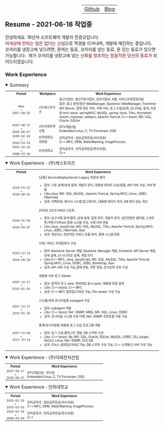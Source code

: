 <table align="right" style="text-align:center;width:50%;">
		<tr>
			<td ><a href="https://github.com/chonkk" target="_blank">Github</a></td>
			<td ><a href="https://chonkk.blog.me" target="_blank">Blog</a></td>
		</tr>
</table><br/><br/>

## Resume - 2021-06-18 작업중 

안녕하세요. 16년차 소프트웨어 개발자 천광규입니다.<br/>
이<font style="color:#900;">세상에 안되는 일은 없다는 신념</font>으로 역경을 이겨내며, 개발에 매진하는 중입니다.<br/>
코끼리를 냉장고에 넣으려면, 문여는 동료, 코끼리를 넣는 동료, 문 닫는 동료가 있으면 가능합니다.&nbsp;
제가 코끼리를 냉장고에 넣는 <font style="color:#900;">신화를 창조하는 믿음직한 당신의 동료</font>가 되어드리겠습니다.

### Work Experience
<details open>
	<summary>Summary</summary>
    <p style="font-size:8pt;">
	<table style="width:100%;font-size:x-small;">
    <tr>
	    <th style="text-align:center;width:21%;">Period</th>
	    <th style="text-align:center;">Workplace</th>
	    <th style="text-align:center;">Work Experience</th>
</tr>
<tr>
      <td style="text-align:center;font-size:xx-small;">Now<br/>~<br/>2007-08-20</td>
      <td>(주)캐스트이즈</td>
      <td>
	      광고사업부,&nbsp;생산지원사업부,&nbsp;감마사업부,&nbsp;A랩,&nbsp;서비스프레임워크팀<br/>
	      업무: 광고 청약/정산 WebManager, Backend-WebManager, Frontend-API Server, 결제 연동 서버, 구매 서버, 로그 수집/집계, 모니터링, 통계, 리포팅
	      tech stack: springMVC, MySQL, spring-boot, Tiles, thymeleaf, maven, requirejs, webjars, Apache Tomcat, C++ boost, MS-SQL, Oracle, SQLite
	</td>
    </tr>
    <tr>
      <td style="text-align:center;font-size:xx-small;">2007-08-17<br/>~<br/>2005-06-07</td>
      <td>(주)이레전자산업</td>
      <td>DTV개발2팀<br/>
	     Embedded Linux, C, TV Formware, OSD</td>
    </tr>
    <tr>
      <td style="text-align:center;font-size:xx-small;">2005-02-24<br/>~<br/>2003-03-03</td>
      <td>인하대학교<br/>대학원</td>
      <td>전자공학과 : 정보공학전공(석사과정)<br/>C++ MFC, DRM, WaterMarking, ImageProcess</td>
    </tr>
    <tr>
      <td style="text-align:center;font-size:xx-small;">2003-02-24<br/>~<br/>1996-03-04</td>
      <td>인하대학교</td>
      <td>전자공학과 : 전자공학전공(학사과정)<br/>C++</td>
    </tr>
	</table>
    </p>
</details>

<details open>
	<summary>Work Experience - (주)캐스트이즈</summary>
    <p style="font-size:8pt;">
	<table style="width:100%;font-size:x-small;">
    <tr>
	    <th style="text-align:center;width:21%;">Period</th>
	    <th style="text-align:center;">Work Experience</th>
</tr>
<tr>
      <td style="text-align:center;font-size:xx-small;">2016-03-22<br/>~<br/>2016-08-01</td>
      <td>
	      [공통] ServiceDeployServer Legacy 연관성 제거
	      <UL>
	      <LI>업무: 기초 설계/상세 설계, 개발자 관리, 대용량 데이터 수집/정합, API 서버 구성, 서버 연동</LI>
	      <LI>Libs:Java, MS-SQL, MySQL, Apache Tomcat, Spring MVC, Linux, JDBC, Hibernate</LI>
	      <LI>성과: 리팩토링, 레거시 시스템 업그레이드, 대용량 데이터 처리, DB 쿼리 성능 개선</LI>
	      </UL>
	</td>
    </tr>
<tr>
<tr>
      <td style="text-align:center;font-size:xx-small;">2016-01-04<br/>~<br/>2016-04-07</td>
      <td>
	      [HCN] 2015 HDUI 고도화
	      <UL>
	      <LI>업무: 요구사항 분석/협의, 상세 설계, 일정 관리, 개발자 관리, 성인컨텐트 필터링, 스마트폰/쿠폰/TVPoint 결제 시스템 구성, 구매 이력 연동</LI>
	      <LI>Libs:Java, JavaScript, MS-SQL, MySQL, Tiles, Apache Tomcat, Spring MVC, Linux, JDBC, Hibernate, Ajax</LI>
	      <LI>성과: 백오피스 전반적인 서비스 흐름 파악, 결제 시스템 연동</LI>
	      </UL>
	</td>
    </tr>
<tr>
<tr>
      <td style="text-align:center;font-size:xx-small;">2010-12-13<br/>~<br/>2016-09-29</td>
      <td>
	      VOD 서비스 프레임워크 구성
	      <UL>
	      <LI>업무: Backend-Server 개발, Backend-Manager 개발, Frontend-API Server 개발, 상세 설계, UI 시나리오 설계, 개발 리더</LI>
	      <LI>Libs:C++ MFC, Java, JavaScript, MS-SQL, MySQL, Tiles, Apache Tomcat, Spring MVC, Linux, ODBC, JDBC, Bootstrap, Ajax</LI>
	      <LI>성과: API 서버 구성 가능,결제 연동, 쿠폰 연동, 인기순위 추천 구성</LI>
	      </UL>
	</td>
    </tr>
<tr>
<tr>
      <td style="text-align:center;font-size:xx-small;">2007-10-17<br/>~<br/>2010-01-20</td>
      <td>
	      대용량 서버 로그 Viewer
	      <UL>
	      <LI>업무: 원격지 로그 view, 여러파일 동시 open, 대용량 파일 검색</LI>
	      <LI>Libs: C++ boost, C++ MFC</LI>
	      <LI>성과: C++ MFC 컴파일/디버깅 가능, File viewer 구성 가능</LI>
	      </UL>
	</td>
    </tr>
<tr>
<tr>
      <td style="text-align:center;font-size:xx-small;">2007-10-17<br/>~<br/>2010-01-20</td>
      <td>
	      시스템/서버 모니터링용 subagent 구성
	      <UL>
	      <LI>업무: subagent 개발</LI>
	      <LI>Libs: C++ boost, Net-SNMP, MIBs, MS-SQL, Linux, ODBC</LI>
	      <LI>성과: 모니터링 시스템 구성 이해, Net-SNMP 프로토콜 사용 가능</LI>
	      </UL>
	</td>
</tr>
<tr>
      <td style="text-align:center;font-size:xx-small;">2007-10-08<br/>~<br/>2011-10-14</td>
      <td>
	      통계/모니터링용 대용량 로그 수집 프로그램 개발
	      <UL>
	      <LI>업무: 로그 수집 플러그인 개발, DB 스키마 구성</LI>
	      <LI>Libs: C++ boost, ftp, MS-SQL, Oracle, SQLite, MySQL, ODBC, DLL plugin, libCurl, Linux, Net-SNMP, OLE DB</LI>
	      <LI>성과: 리눅스 컴파일/디버깅 가능, DB 스키마 구성 가능, C++ 소캣통신 서버 구성 가능</LI>
	      </UL>
	</td>
    </tr>
   	</table>
    </p>
</details>

<details open>
	<summary>Work Experience - (주)이레전자산업</summary>
    <p style="font-size:8pt;">
	<table style="width:100%;font-size:x-small;">
    <tr>
	    <th style="text-align:center;width:21%;">Period</th>
	    <th style="text-align:center;">Work Experience</th>
</tr>
    <tr>
      <td style="text-align:center;font-size:xx-small;">2007-08-17<br/>~<br/>2005-06-07</td>
      <td>DTV개발2팀 : 연구원<br/>
	     Embedded Linux, C, TV Formware, OSD</td>
    </tr>
</table>
    </p>
</details>

<details open>
	<summary> Work Experience - 인하대학교</summary>
    <p style="font-size:8pt;">
	<table style="width:100%;font-size:x-small;">
    <tr>
	    <th style="text-align:center;width:21%;">Period</th>
	    <th style="text-align:center;">Work Experience</th>
</tr>
    <tr>
      <td style="text-align:center;font-size:xx-small;">2005-02-24<br/>~<br/>2003-03-03</td>
      <td>전자공학과 : 정보공학전공(석사과정)<br/>C++ MFC, DRM, WaterMarking, ImageProcess</td>
    </tr>
    <tr>
      <td style="text-align:center;font-size:xx-small;">2003-02-24<br/>~<br/>1996-03-04</td>
      <td>전자공학과 : 전자공학전공(학사과정)<br/>C++</td>
    </tr>
	</table>
    </p>
</details>
